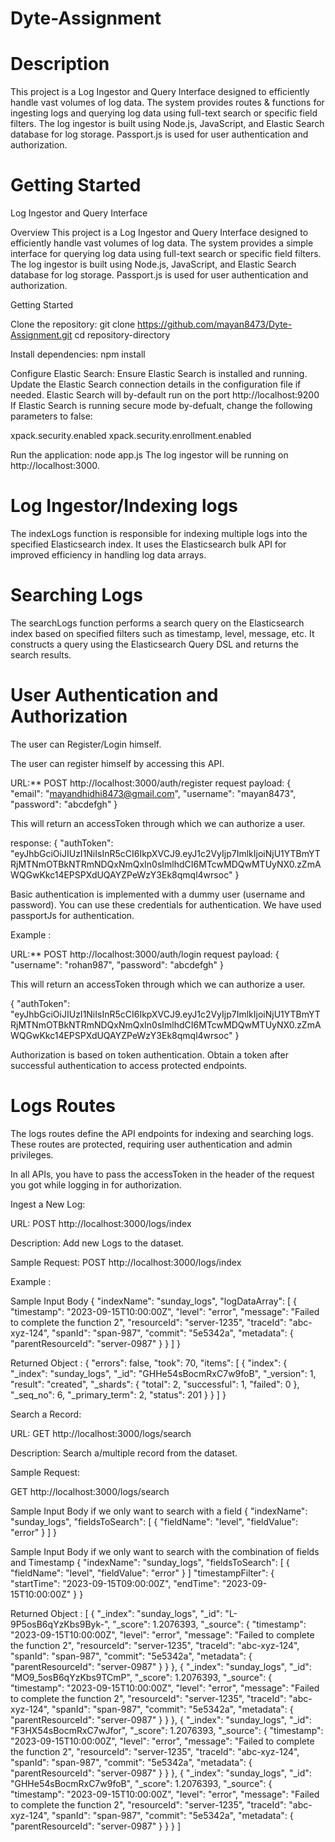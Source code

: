 # Dyte-Assignment
# Description
This project is a Log Ingestor and Query Interface designed to efficiently handle vast volumes of log data. The system provides routes & functions for ingesting logs and querying log data using full-text search or specific field filters. The log ingestor is built using Node.js, JavaScript, and Elastic Search database for log storage. Passport.js is used for user authentication and authorization.
# Getting Started
Log Ingestor and Query Interface

Overview This project is a Log Ingestor and Query Interface designed to efficiently handle vast volumes of log data. The system provides a simple interface for querying log data using full-text search or specific field filters. The log ingestor is built using Node.js, JavaScript, and Elastic Search database for log storage. Passport.js is used for user authentication and authorization.

Getting Started

Clone the repository: git clone https://github.com/mayan8473/Dyte-Assignment.git cd repository-directory

Install dependencies: npm install

Configure Elastic Search: Ensure Elastic Search is installed and running. Update the Elastic Search connection details in the configuration file if needed. Elastic Search will by-default run on the port http://localhost:9200 If Elastic Search is running secure mode by-defualt, change the following parameters to false:

xpack.security.enabled xpack.security.enrollment.enabled

Run the application: node app.js The log ingestor will be running on http://localhost:3000.

# Log Ingestor/Indexing logs
The indexLogs function is responsible for indexing multiple logs into the specified Elasticsearch index. It uses the Elasticsearch bulk API for improved efficiency in handling log data arrays.
# Searching Logs
The searchLogs function performs a search query on the Elasticsearch index based on specified filters such as timestamp, level, message, etc. It constructs a query using the Elasticsearch Query DSL and returns the search results.
# User Authentication and Authorization
The user can Register/Login himself.

The user can register himself by accessing this API.

URL:** POST http://localhost:3000/auth/register request payload: { "email": "mayandhidhi8473@gmail.com", "username": "mayan8473", "password": "abcdefgh" }

This will return an accessToken through which we can authorize a user.

response: { "authToken": "eyJhbGciOiJIUzI1NiIsInR5cCI6IkpXVCJ9.eyJ1c2VyIjp7ImlkIjoiNjU1YTBmYTRjMTNmOTBkNTRmNDQxNmQxIn0sImlhdCI6MTcwMDQwMTUyNX0.zZmAWQGwKkc14EPSPXdUQAYZPeWzY3Ek8qmql4wrsoc" }

Basic authentication is implemented with a dummy user (username and password). You can use these credentials for authentication. We have used passportJs for authentication.

Example :

URL:** POST http://localhost:3000/auth/login request payload: { "username": "rohan987", "password": "abcdefgh" }

This will return an accessToken through which we can authorize a user.

{ "authToken": "eyJhbGciOiJIUzI1NiIsInR5cCI6IkpXVCJ9.eyJ1c2VyIjp7ImlkIjoiNjU1YTBmYTRjMTNmOTBkNTRmNDQxNmQxIn0sImlhdCI6MTcwMDQwMTUyNX0.zZmAWQGwKkc14EPSPXdUQAYZPeWzY3Ek8qmql4wrsoc" }

Authorization is based on token authentication. Obtain a token after successful authentication to access protected endpoints.
# Logs Routes
The logs routes define the API endpoints for indexing and searching logs. These routes are protected, requiring user authentication and admin privileges.

In all APIs, you have to pass the accessToken in the header of the request you got while logging in for authorization.

Ingest a New Log:

URL: POST http://localhost:3000/logs/index

Description: Add new Logs to the dataset.

Sample Request: POST http://localhost:3000/logs/index

Example :

Sample Input Body { "indexName": "sunday_logs", "logDataArray": [ { "timestamp": "2023-09-15T10:00:00Z", "level": "error", "message": "Failed to complete the function 2", "resourceId": "server-1235", "traceId": "abc-xyz-124", "spanId": "span-987", "commit": "5e5342a", "metadata": { "parentResourceId": "server-0987" } } ] }

Returned Object : { "errors": false, "took": 70, "items": [ { "index": { "_index": "sunday_logs", "_id": "GHHe54sBocmRxC7w9foB", "_version": 1, "result": "created", "_shards": { "total": 2, "successful": 1, "failed": 0 }, "_seq_no": 6, "_primary_term": 2, "status": 201 } } ] }

Search a Record:

URL: GET http://localhost:3000/logs/search

Description: Search a/multiple record from the dataset.

Sample Request:

GET http://localhost:3000/logs/search

Sample Input Body if we only want to search with a field { "indexName": "sunday_logs", "fieldsToSearch": [ { "fieldName": "level", "fieldValue": "error" } ] }

Sample Input Body if we only want to search with the combination of fields and Timestamp { "indexName": "sunday_logs", "fieldsToSearch": [ { "fieldName": "level", "fieldValue": "error" } ] "timestampFilter": { "startTime": "2023-09-15T09:00:00Z", "endTime": "2023-09-15T10:00:00Z" } }

Returned Object : [ { "_index": "sunday_logs", "_id": "L-9P5osB6qYzKbs9Byk-", "_score": 1.2076393, "_source": { "timestamp": "2023-09-15T10:00:00Z", "level": "error", "message": "Failed to complete the function 2", "resourceId": "server-1235", "traceId": "abc-xyz-124", "spanId": "span-987", "commit": "5e5342a", "metadata": { "parentResourceId": "server-0987" } } }, { "_index": "sunday_logs", "_id": "MO9_5osB6qYzKbs9TCmP", "_score": 1.2076393, "_source": { "timestamp": "2023-09-15T10:00:00Z", "level": "error", "message": "Failed to complete the function 2", "resourceId": "server-1235", "traceId": "abc-xyz-124", "spanId": "span-987", "commit": "5e5342a", "metadata": { "parentResourceId": "server-0987" } } }, { "_index": "sunday_logs", "_id": "F3HX54sBocmRxC7wJfor", "_score": 1.2076393, "_source": { "timestamp": "2023-09-15T10:00:00Z", "level": "error", "message": "Failed to complete the function 2", "resourceId": "server-1235", "traceId": "abc-xyz-124", "spanId": "span-987", "commit": "5e5342a", "metadata": { "parentResourceId": "server-0987" } } }, { "_index": "sunday_logs", "_id": "GHHe54sBocmRxC7w9foB", "_score": 1.2076393, "_source": { "timestamp": "2023-09-15T10:00:00Z", "level": "error", "message": "Failed to complete the function 2", "resourceId": "server-1235", "traceId": "abc-xyz-124", "spanId": "span-987", "commit": "5e5342a", "metadata": { "parentResourceId": "server-0987" } } } ]



